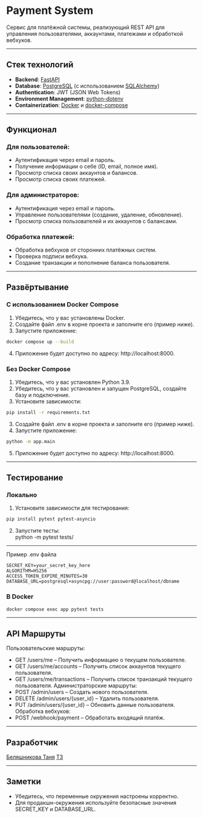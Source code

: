 # Payment System

Сервис для платёжной системы, реализующий REST API для управления пользователями, аккаунтами, платежами и обработкой вебхуков.

---

## Стек технологий

- **Backend**: [FastAPI](https://fastapi.tiangolo.com/)
- **Database**: [PostgreSQL](https://www.postgresql.org/) (с использованием [SQLAlchemy](https://www.sqlalchemy.org/))
- **Authentication**: JWT (JSON Web Tokens)
- **Environment Management**: [python-dotenv](https://pypi.org/project/python-dotenv/)
- **Containerization**: [Docker](https://www.docker.com/) и [docker-compose](https://docs.docker.com/compose/)

---

## Функционал

### Для пользователей:
- Аутентификация через email и пароль.
- Получение информации о себе (ID, email, полное имя).
- Просмотр списка своих аккаунтов и балансов.
- Просмотр списка своих платежей.  

### Для администраторов:
- Аутентификация через email и пароль.
- Управление пользователями (создание, удаление, обновление).
- Просмотр списка пользователей и их аккаунтов с балансами.

### Обработка платежей:  
- Обработка вебхуков от сторонних платёжных систем.
- Проверка подписи вебхука.
- Создание транзакции и пополнение баланса пользователя.

---
## Развёртывание
### С использованием Docker Compose
1. Убедитесь, что у вас установлены Docker.
2. Создайте файл .env в корне проекта и заполните его (пример ниже).
3. Запустите приложение:
```bash
docker compose up --build
```
4. Приложение будет доступно по адресу: http://localhost:8000.

### Без Docker Compose
1. Убедитесь, что у вас установлен Python 3.9.
1. Убедитесь, что у вас установлен и запущен PostgreSQL, создайте базу и подключение.
2. Установите зависимости:
```bash
pip install -r requirements.txt
```
3. Создайте файл .env в корне проекта и заполните его (пример ниже).
4. Запустите приложение:
```bash
python -m app.main
```
5. Приложение будет доступно по адресу: http://localhost:8000.

--- 
## Тестирование
### Локально
1. Установите зависимости для тестирования:  
```bash
pip install pytest pytest-asyncio
```

2. Запустите тесты:  
python -m pytest tests/
---
Пример .env файла
```
SECRET_KEY=your_secret_key_here
ALGORITHM=HS256
ACCESS_TOKEN_EXPIRE_MINUTES=30
DATABASE_URL=postgresql+asyncpg://user:password@localhost/dbname
```
### В Docker
```bash
docker compose exec app pytest tests
```
---
## API Маршруты
Пользовательские маршруты:
- GET /users/me – Получить информацию о текущем пользователе.
- GET /users/me/accounts – Получить список аккаунтов текущего пользователя.
- GET /users/me/transactions – Получить список транзакций текущего пользователя.
Администраторские маршруты:
- POST /admin/users – Создать нового пользователя.
- DELETE /admin/users/{user_id} – Удалить пользователя.
- PUT /admin/users/{user_id} – Обновить данные пользователя.
Обработка вебхуков:
- POST /webhook/payment – Обработать входящий платёж.
---
## Разработчик
[Беляшникова Таня](https://github.com/belyashnikovatn)
[ТЗ](https://docs.google.com/document/d/1-fvs0LaX2oWPjO6w6Bpglz1Ndy_KrNV7NeNgRlks94k/edit?tab=t.0)

---
## Заметки
- Убедитесь, что переменные окружения настроены корректно.
- Для продакшн-окружения используйте безопасные значения SECRET_KEY и DATABASE_URL.